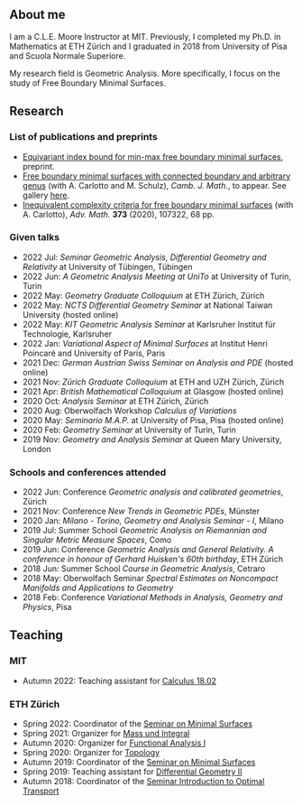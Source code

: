 ## About me

I am a C.L.E. Moore Instructor at MIT. Previously, I completed my Ph.D. in Mathematics at ETH Zürich and I graduated in 2018 from University of Pisa and Scuola Normale Superiore.

My research field is Geometric Analysis. More specifically, I focus on the study of Free Boundary Minimal Surfaces.


## Research


### List of publications and preprints

- [Equivariant index bound for min-max free boundary minimal surfaces](https://arxiv.org/abs/2110.01020), preprint.
- [Free boundary minimal surfaces with connected boundary and arbitrary genus](https://arxiv.org/abs/2001.04920) (with A. Carlotto and M. Schulz), *Camb. J. Math.*, to appear. See gallery [here](https://mbschulz.github.io/fbms/connected_boundary.html).
- [Inequivalent complexity criteria for free boundary minimal surfaces](https://arxiv.org/abs/1908.04709) (with A. Carlotto), *Adv. Math.* **373** (2020), 107322, 68 pp.

### Given talks

- 2022 Jul: *Seminar Geometric Analysis, Differential Geometry and Relativity* at University of Tübingen, Tübingen
- 2022 Jun: *A Geometric Analysis Meeting at UniTo* at University of Turin, Turin
- 2022 May: *Geometry Graduate Colloquium* at ETH Zürich, Zürich
- 2022 May: *NCTS Differential Geometry Seminar* at National Taiwan University (hosted online)
- 2022 May: *KIT Geometric Analysis Seminar* at Karlsruher Institut für Technologie, Karlsruher
- 2022 Jan: *Variational Aspect of Minimal Surfaces* at Institut Henri Poincaré and University of Paris, Paris
- 2021 Dec: *German Austrian Swiss Seminar on Analysis and PDE* (hosted online)
- 2021 Nov: *Zürich Graduate Colloquium* at ETH and UZH Zürich, Zürich
- 2021 Apr: *British Mathematical Colloquium* at Glasgow (hosted online)
- 2020 Oct: *Analysis Seminar* at ETH Zürich, Zürich
- 2020 Aug: Oberwolfach Workshop *Calculus of Variations*
- 2020 May: *Seminario M.A.P.* at University of Pisa, Pisa (hosted online)
- 2020 Feb: *Geometry Seminar* at University of Turin, Turin
- 2019 Nov: *Geometry and Analysis Seminar* at Queen Mary University, London

### Schools and conferences attended

- 2022 Jun: Conference *Geometric analysis and calibrated geometries*, Zürich
- 2021 Nov: Conference *New Trends in Geometric PDEs*, Münster
- 2020 Jan: *Milano - Torino, Geometry and Analysis Seminar - I*, Milano
- 2019 Jul: Summer School *Geometric Analysis on Riemannian and Singular Metric Measure Spaces*, Como
- 2019 Jun: Conference *Geometric Analysis and General Relativity. A conference in honour of Gerhard Huisken's 60th birthday*, ETH Zürich
- 2018 Jun: Summer School *Course in Geometric Analysis*, Cetraro
- 2018 May: Oberwolfach Seminar *Spectral Estimates on Noncompact Manifolds and Applications to Geometry*
- 2018 Feb: Conference *Variational Methods in Analysis, Geometry and Physics*, Pisa

## Teaching

### MIT

- Autumn 2022: Teaching assistant for [Calculus 18.02](https://canvas.mit.edu/courses/15822)

### ETH Zürich

- Spring 2022: Coordinator of the [Seminar on Minimal Surfaces](https://metaphor.ethz.ch/x/2022/fs/401-3830-22L)
- Spring 2021: Organizer for [Mass und Integral](https://metaphor.ethz.ch/x/2021/fs/401-2284-00L/)
- Autumn 2020: Organizer for [Functional Analysis I](https://metaphor.ethz.ch/x/2020/hs/401-3461-00L/)
- Spring 2020: Organizer for [Topology](https://metaphor.ethz.ch/x/2020/fs/401-2554-00L/)
- Autumn 2019: Coordinator of the [Seminar on Minimal Surfaces](https://metaphor.ethz.ch/x/2019/hs/401-3830-69L/)
- Spring 2019: Teaching assistant for [Differential Geometry II](http://vvz.ethz.ch/Vorlesungsverzeichnis/lerneinheit.view?lerneinheitId=127597&semkez=2019S&ansicht=KATALOGDATEN&lang=en)
- Autumn 2018: Coordinator of the [Seminar Introduction to Optimal Transport](https://metaphor.ethz.ch/x/2018/hs/401-3350-68L/)
